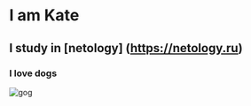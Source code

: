 # I am Kate

## I study in [netology] (https://netology.ru)

> 
### I love dogs
> 
 ![gog](https://зоомаркет.рф/sysfiles/1(30).jpg)
